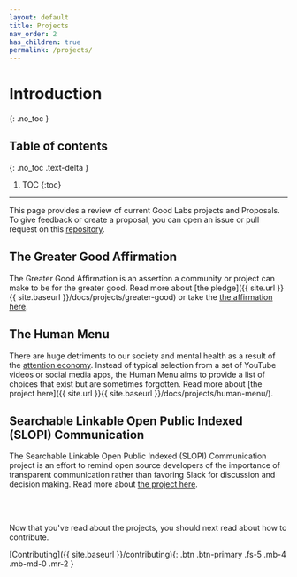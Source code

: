 ```yaml
---
layout: default
title: Projects
nav_order: 2
has_children: true
permalink: /projects/
---
```


# Introduction
{: .no_toc }

## Table of contents
{: .no_toc .text-delta }

1. TOC
{:toc}

---

This page provides a review of current Good Labs projects and Proposals. To give feedback or
create a proposal, you can open an issue or pull request on this [repository](https://www.github.com/good-labs/good-labs.github.io).

## The Greater Good Affirmation

The Greater Good Affirmation is an assertion a community or project can make to be for the greater good. Read more about [the pledge]({{ site.url }}{{ site.baseurl }}/docs/projects/greater-good) or take the [the affirmation here](https://good-labs.github.io/greater-good-affirmation/).


## The Human Menu

There are huge detriments to our society and mental health as a result of the [attention economy](https://humanetech.com/problem/). Instead
of typical selection from a set of YouTube videos or social media apps, the Human Menu aims to provide a list of choices that exist
but are sometimes forgotten. Read more about [the project here]({{ site.url }}{{ site.baseurl }}/docs/projects/human-menu/).


## Searchable Linkable Open Public Indexed (SLOPI) Communication

The Searchable Linkable Open Public Indexed (SLOPI) Communication project is an effort to remind open source developers of the importance of transparent communication rather than favoring Slack for discussion and decision making. Read more about [the project here](https://github.com/pdurbin/slopi-communication).


<br><br>

Now that you've read about the projects, you should next read about how to contribute.

[Contributing]({{ site.baseurl }}/contributing){: .btn .btn-primary .fs-5 .mb-4 .mb-md-0 .mr-2 }

